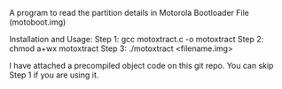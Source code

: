 A program to read the partition details in Motorola Bootloader File (motoboot.img)

Installation and Usage:
Step 1: gcc motoxtract.c -o motoxtract
Step 2: chmod a+wx motoxtract
Step 3: ./motoxtract <filename.img>

I have attached a precompiled object code on this git repo. You can skip Step 1 if you are using it.
